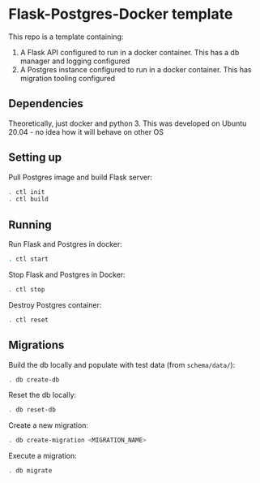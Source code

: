 # Flask-Postgres-Docker template

This repo is a template containing:

1. A Flask API configured to run in a docker container. This has a db manager and logging configured
2. A Postgres instance configured to run in a docker container. This has migration tooling configured

## Dependencies

Theoretically, just docker and python 3. This was developed on Ubuntu 20.04 - no idea how it will behave on other OS

## Setting up

Pull Postgres image and build Flask server:

```bash
. ctl init
. ctl build
```

## Running

Run Flask and Postgres in docker:

```bash
. ctl start
```

Stop Flask and Postgres in Docker:

```bash
. ctl stop
```

Destroy Postgres container:

```bash
. ctl reset
```

## Migrations

Build the db locally and populate with test data (from `schema/data/`):

```bash
. db create-db
```

Reset the db locally:

```bash
. db reset-db
```

Create a new migration:

```bash
. db create-migration <MIGRATION_NAME>
```

Execute a migration:

```bash
. db migrate
```
